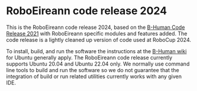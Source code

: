 # RoboEireann code release 2024

This is the RoboEireann code release 2024, based on the [B-Human Code Release 2021](https://github.com/bhuman/BHumanCodeRelease/tree/coderelease2021) with RoboEireann specific modules and features added. The code release is a lightly cleaned up version of code used at RoboCup 2024.

To install, build, and run the software the instructions at the [B-Human wiki](https://wiki.b-human.de/coderelease2021/) for Ubuntu generally apply. The RoboEireann code release currently supports Ubuntu 20.04 and Ubuntu 22.04 only. We normally use command line tools to build and run the software so we do not guarantee that the integration of build or run related utilities currently works with any given IDE.



